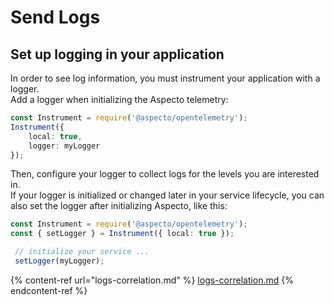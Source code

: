 # Send Logs

## Set up logging in your application

In order to see log information, you must instrument your application with a logger.\
Add a logger when initializing the Aspecto telemetry:

```typescript
const Instrument = require('@aspecto/opentelemetry');
Instrument({
    local: true,
    logger: myLogger
});
```

Then, configure your logger to collect logs for the levels you are interested in.\
If your logger is initialized or changed later in your service lifecycle, you can also set the logger after initializing Aspecto, like this:

```typescript
const Instrument = require('@aspecto/opentelemetry');
const { setLogger } = Instrument({ local: true });

 // initialize your service ...
 setLogger(myLogger); 
```

{% content-ref url="logs-correlation.md" %}
[logs-correlation.md](logs-correlation.md)
{% endcontent-ref %}
